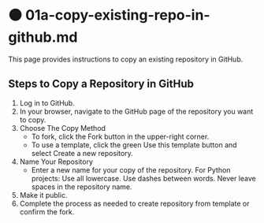 # 🟠 01a-copy-existing-repo-in-github.md

This page provides instructions to copy an existing repository in GitHub.

## Steps to Copy a Repository in GitHub

1. Log in to GitHub.
2. In your browser, navigate to the GitHub page of the repository you want to copy.
3. Choose The Copy Method  
   - To fork, click the Fork button in the upper-right corner.  
   - To use a template, click the green Use this template button and select Create a new repository.
4. Name Your Repository  
   - Enter a new name for your copy of the repository. For Python projects: Use all lowercase. Use dashes between words. Never leave spaces in the repository name. 
5. Make it public.
6. Complete the process as needed to create repository from template or confirm the fork.

